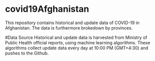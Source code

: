 # covid19Afghanistan
This repository contains historical and update data of COVID-19 in Afghanistan. The data is furthermore brokedown by provinces. 

#Data Source
Historical and update data is harvested from Ministry of Public Health official reports, using machine learning algorithms. These algorithms collect update data every day at 10:00 PM (GMT+4:30) and pushes to the Github. 


